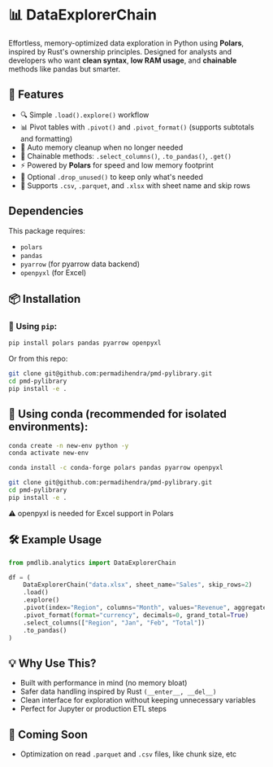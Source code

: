 # 📊 DataExplorerChain

Effortless, memory-optimized data exploration in Python using **Polars**, inspired by Rust's ownership principles.
Designed for analysts and developers who want **clean syntax**, **low RAM usage**, and **chainable** methods like pandas but smarter.

## 🚀 Features

- 🔍 Simple `.load().explore()` workflow
- 📊 Pivot tables with `.pivot()` and `.pivot_format()` (supports subtotals and formatting)
- 🧠 Auto memory cleanup when no longer needed
- 🔗 Chainable methods: `.select_columns()`, `.to_pandas()`, `.get()`
- ⚡ Powered by **Polars** for speed and low memory footprint
- 🧼 Optional `.drop_unused()` to keep only what's needed
- 🧾 Supports `.csv`, `.parquet`, and `.xlsx` with sheet name and skip rows

## Dependencies

This package requires:

- `polars`
- `pandas`
- `pyarrow` (for pyarrow data backend)
- `openpyxl` (for Excel)

## 📦 Installation

### 🐍 Using `pip`:

```bash
pip install polars pandas pyarrow openpyxl
```

Or from this repo:

```bash
git clone git@github.com:permadihendra/pmd-pylibrary.git
cd pmd-pylibrary
pip install -e .
```

## 🧪 Using conda (recommended for isolated environments):

```bash
conda create -n new-env python -y
conda activate new-env

conda install -c conda-forge polars pandas pyarrow openpyxl
```

```bash
git clone git@github.com:permadihendra/pmd-pylibrary.git
cd pmd-pylibrary
pip install -e .
```

⚠️ openpyxl is needed for Excel support in Polars

## 🛠️ Example Usage

```python
from pmdlib.analytics import DataExplorerChain

df = (
    DataExplorerChain("data.xlsx", sheet_name="Sales", skip_rows=2)
    .load()
    .explore()
    .pivot(index="Region", columns="Month", values="Revenue", aggregate_function="sum")
    .pivot_format(format="currency", decimals=0, grand_total=True)
    .select_columns(["Region", "Jan", "Feb", "Total"])
    .to_pandas()
)
```

## 💡 Why Use This?

- Built with performance in mind (no memory bloat)
- Safer data handling inspired by Rust `(__enter__, __del__)`
- Clean interface for exploration without keeping unnecessary variables
- Perfect for Jupyter or production ETL steps

## 🧪 Coming Soon

- Optimization on read `.parquet` and `.csv` files, like chunk size, etc
